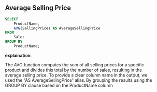 ## Average Selling Price
```sql
SELECT
    ProductName,
    AVG(SellingPrice) AS AverageSellingPrice
FROM
    Sales
GROUP BY
    ProductName;
```

**explaination**:

 The AVG function computes the sum of all selling prices for a specific product and divides this total by the number of sales, resulting in the average selling price. To provide a clear column name in the output, we used the “AS AverageSellingPrice” alias. By grouping the results using the GROUP BY clause based on the ProductName column